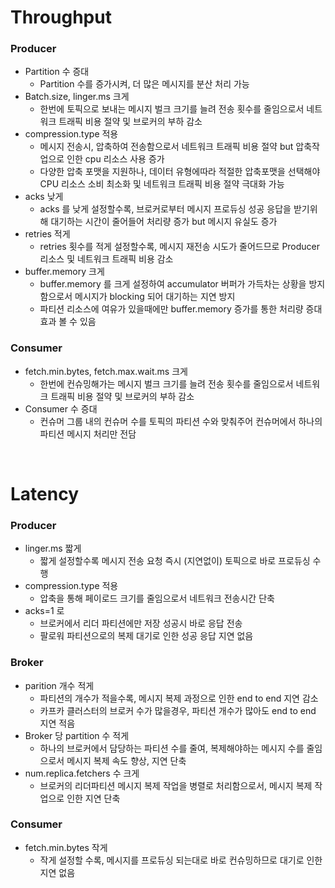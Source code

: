 # Throughput
### Producer
* Partition 수 증대
	* Partition 수를 증가시켜, 더 많은 메시지를 분산 처리 가능
* Batch.size, linger.ms 크게
	* 한번에 토픽으로 보내는 메시지 벌크 크기를 늘려 전송 횟수를 줄임으로서 네트워크 트래픽 비용 절약 및 브로커의 부하 감소
* compression.type 적용
	* 메시지 전송시, 압축하여 전송함으로서 네트워크 트래픽 비용 절약 but 압축작업으로 인한 cpu 리소스 사용 증가
	* 다양한 압축 포맷을 지원하나, 데이터 유형에따라 적절한 압축포맷을 선택해야 CPU 리소스 소비 최소화 및 네트워크 트래픽 비용 절약 극대화 가능
* acks 낮게
	* acks 를 낮게 설정할수록, 브로커로부터 메시지 프로듀싱 성공 응답을 받기위해 대기하는 시간이 줄어들어 처리량 증가 but 메시지 유실도 증가 
* retries 적게
	* retries 횟수를 적게 설정할수록, 메시지 재전송 시도가 줄어드므로 Producer 리소스 및 네트워크 트래픽 비용 감소
* buffer.memory 크게
	* buffer.memory 를 크게 설정하여 accumulator 버퍼가 가득차는 상황을 방지함으로서 메시지가 blocking 되어 대기하는 지연 방지
	* 파티션 리소스에 여유가 있을때에만 buffer.memory 증가를 통한 처리량 증대 효과 볼 수 있음 

### Consumer
* fetch.min.bytes, fetch.max.wait.ms 크게
	* 한번에 컨슈밍해가는 메시지 벌크 크기를 늘려 전송 횟수를 줄임으로서 네트워크 트래픽 비용 절약 및 브로커의 부하 감소
* Consumer 수 증대
	* 컨슈머 그룹 내의 컨슈머 수를 토픽의 파티션 수와 맞춰주어 컨슈머에서 하나의 파티션 메시지 처리만 전담  

<br>

# Latency
### Producer
* linger.ms 짧게
	* 짧게 설정할수록 메시지 전송 요청 즉시 (지연없이) 토픽으로 바로 프로듀싱 수행
* compression.type 적용
	* 압축을 통해 페이로드 크기를 줄임으로서 네트워크 전송시간 단축
* acks=1 로
	* 브로커에서 리더 파티션에만 저장 성공시 바로 응답 전송
	* 팔로워 파티션으로의 복제 대기로 인한 성공 응답 지연 없음

### Broker
* parition 개수 적게
	* 파티션의 개수가 적을수록, 메시지 복제 과정으로 인한 end to end 지연 감소
	* 카프카 클러스터의 브로커 수가 많을경우, 파티션 개수가 많아도 end to end 지연 적음
* Broker 당 partition 수 적게
	* 하나의 브로커에서 담당하는 파티션 수를 줄여, 복제해야하는 메시지 수를 줄임으로서 메시지 복제 속도 향상, 지연 단축
* num.replica.fetchers 수 크게
	* 브로커의 리더파티션 메시지 복제 작업을 병렬로 처리함으로서, 메시지 복제 작업으로 인한 지연 단축   

### Consumer
* fetch.min.bytes 작게
	* 작게 설정할 수록, 메시지를 프로듀싱 되는대로 바로 컨슈밍하므로 대기로 인한 지연 없음
 